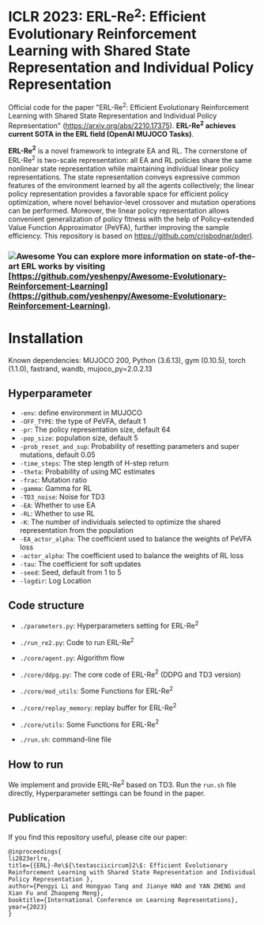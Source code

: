 
# ICLR 2023: ERL-Re$^2$: Efficient Evolutionary Reinforcement Learning with Shared State Representation and Individual Policy Representation

Official code for the paper "ERL-Re$^2$: Efficient Evolutionary Reinforcement Learning with Shared State Representation and Individual Policy Representation" (<https://arxiv.org/abs/2210.17375>). **ERL-Re$^2$ achieves current SOTA in the ERL field (OpenAI MUJOCO Tasks)**.

**ERL-Re$^2$** is a novel framework to integrate EA and RL. The cornerstone of ERL-Re$^2$ is two-scale representation: all EA and RL policies share the same nonlinear state representation while maintaining individual linear policy representations. The state representation conveys expressive common features of the environment learned by all the agents collectively; the linear policy representation provides a favorable space for efficient policy optimization, where novel behavior-level crossover and mutation operations can be performed. Moreover, the linear policy representation allows convenient generalization of policy fitness with the help of Policy-extended Value Function Approximator (PeVFA), further improving the sample efficiency. This repository is based on <https://github.com/crisbodnar/pderl>.

### ![Awesome](https://cdn.rawgit.com/sindresorhus/awesome/d7305f38d29fed78fa85652e3a63e154dd8e8829/media/badge.svg) You can explore more information on state-of-the-art ERL works by visiting [https://github.com/yeshenpy/Awesome-Evolutionary-Reinforcement-Learning](https://github.com/yeshenpy/Awesome-Evolutionary-Reinforcement-Learning).

# Installation
Known dependencies: MUJOCO 200,
Python (3.6.13), gym (0.10.5), torch (1.1.0), fastrand, wandb, mujoco_py=2.0.2.13

## Hyperparameter
- `-env`: define environment in MUJOCO
- `-OFF_TYPE`: the type of PeVFA, default 1
- `-pr`: The policy representation size, default 64
- `-pop_size`: population size, default 5
- `-prob_reset_and_sup`: Probability of resetting parameters and super mutations, default 0.05
- `-time_steps`: The step length of H-step return 
- `-theta`: Probability of using MC estimates
- `-frac`: Mutation ratio
- `-gamma`: Gamma for RL 
- `-TD3_noise`: Noise for TD3
- `-EA`: Whether to use EA
- `-RL`: Whether to use RL
- `-K`: The number of individuals selected to optimize the shared representation from the population
- `-EA_actor_alpha`: The coefficient used to balance the weights of PeVFA loss
- `-actor_alpha`: The coefficient used to balance the weights of RL loss
- `-tau`: The coefficient for soft updates
- `-seed`: Seed, default from 1 to 5
- `-logdir`: Log Location

## Code structure

- `./parameters.py`: Hyperparameters setting for ERL-Re$^2$

- `./run_re2.py`: Code to run ERL-Re$^2$

- `./core/agent.py`: Algorithm flow 

- `./core/ddpg.py`: The core code of ERL-Re$^2$ (DDPG and TD3 version)

- `./core/mod_utils`: Some Functions for ERL-Re$^2$

- `./core/replay_memory`: replay buffer for ERL-Re$^2$

- `./core/utils`: Some Functions for ERL-Re$^2$

- `./run.sh`: command-line file 

## How to run

We implement and provide ERL-Re$^2$ based on TD3. 
Run the `run.sh` file directly, Hyperparameter settings can be found in the paper.


## Publication

If you find this repository useful, please cite our paper:

    @inproceedings{
    li2023erlre,
    title={{ERL}-Re\${\textasciicircum}2\$: Efficient Evolutionary Reinforcement Learning with Shared State Representation and Individual Policy Representation },
    author={Pengyi Li and Hongyao Tang and Jianye HAO and YAN ZHENG and Xian Fu and Zhaopeng Meng},
    booktitle={International Conference on Learning Representations},
    year={2023}
    }
